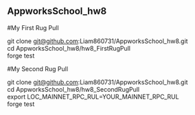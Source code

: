 ## AppworksSchool_hw8
#My First Rug Pull

git clone git@github.com:Liam860731/AppworksSchool_hw8.git \
cd AppworksSchool_hw8/hw8_FirstRugPull \
forge test

#My Second Rug Pull

git clone git@github.com:Liam860731/AppworksSchool_hw8.git \
cd AppworksSchool_hw8/hw8_SecondRugPull \
export LOC_MAINNET_RPC_RUL=YOUR_MAINNET_RPC_RUL \
forge test

